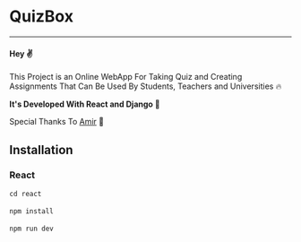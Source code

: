 <h1>QuizBox</h1>
<hr>

<h4>Hey ✌</h4>

<p>This Project is an Online WebApp For Taking Quiz and Creating Assignments That Can Be Used By Students, Teachers and Universities 🔥</p>

<b>It's Developed With React and Django 💪</b>

<p>Special Thanks To <a href="https://github.com/amireho3ein">Amir</a> 🖤</p>

<h2>Installation</h2>
<h3>React</h3>
<code>cd react</code><br><br>
<code>npm install</code><br><br>
<code>npm run dev</code><br><br>
